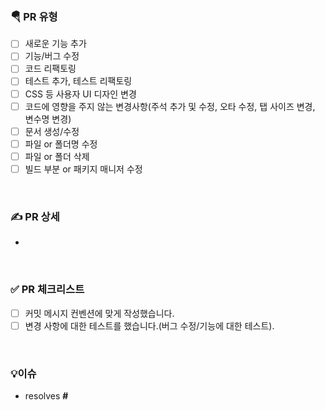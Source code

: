 ### 🪂 PR 유형

<!-- 알맞는 PR 유형을 체크해주세요. -->

- [ ] 새로운 기능 추가
- [ ] 기능/버그 수정
- [ ] 코드 리팩토링
- [ ] 테스트 추가, 테스트 리팩토링
- [ ] CSS 등 사용자 UI 디자인 변경
- [ ] 코드에 영향을 주지 않는 변경사항(주석 추가 및 수정, 오타 수정, 탭 사이즈 변경, 변수명 변경)
- [ ] 문서 생성/수정
- [ ] 파일 or 폴더명 수정
- [ ] 파일 or 폴더 삭제
- [ ] 빌드 부분 or 패키지 매니저 수정

<br>

### ✍️ PR 상세

<!-- PR 상세 내용을 작성해주세요. -->

-

<br>

### ✅ PR 체크리스트

<!-- PR이 다음 요구 사항을 충족하는지 확인해주세요. -->

- [ ] 커밋 메시지 컨벤션에 맞게 작성했습니다.
- [ ] 변경 사항에 대한 테스트를 했습니다.(버그 수정/기능에 대한 테스트).

<br>

### 💡이슈

<!-- #이슈 번호를 선택해주세요. -->
<!-- 예시 : resolves #1 -->

- resolves **#**

